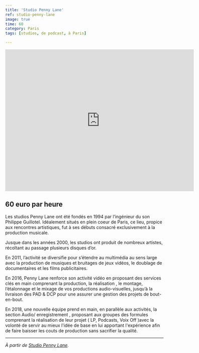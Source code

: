 ```yaml
---
title: 'Studio Penny Lane'
ref: studio-penny-lane
image: true
time: 60
category: Paris
tags: [studios, de podcast, à Paris]

---
```


<iframe src="https://www.google.com/maps/embed?pb=!1m18!1m12!1m3!1d2624.248675426534!2d2.370457815674891!3d48.87253577928892!2m3!1f0!2f0!3f0!3m2!1i1024!2i768!4f13.1!3m3!1m2!1s0x47e66de13dc6286b%3A0x755c8e5a92dd03f8!2sStudio%20Penny%20Lane!5e0!3m2!1sky!2skg!4v1581780502945!5m2!1sky!2skg" width="600" height="450" frameborder="0" style="border:0;" allowfullscreen=""></iframe><br>

## 60 euro par heure

Les studios Penny Lane ont été fondés en 1994 par l’ingénieur du son Philippe Guillotel. Idéalement situés en plein coeur de Paris, ce lieu, propice aux rencontres artistiques, fut à ses débuts consacré exclusivement à la production musicale.<br>

Jusque dans les années 2000, les studios ont produit de nombreux artistes, récoltant au passage plusieurs disques d’or.<br>

En 2011, l’activité se diversifie pour s’étendre au multimédia au sens large avec la production de musiques et bruitages de jeux vidéos, le doublage de documentaires et les films publicitaires.<br>

En 2016, Penny Lane renforce son activité vidéo en proposant des services clés en main comprenant la production, la réalisation , le montage, l’étalonnage et le mixage de vos productions audio-visuelles, jusqu’à la livraison des PAD & DCP pour une assurer une gestion des projets de bout-en-bout.<br>

En 2018, une nouvelle équipe prend en main, en parallèle aux activités, la section Audio/ enregistrement , proposant aux groupes des formules comprenant la réalisation de leur projet ( LP, Podcasts, Voix Off )avec la volonté de servir au mieux l'idée de base en lui apportant l'expérience afin de faire baisser les couts de production sans sacrifier la qualité.

---

_À partir de [Studio Penny Lane](https://www.studiopennylane.com/audio)._
